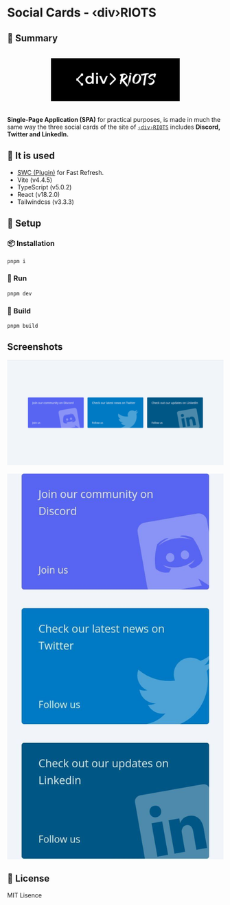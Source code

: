 # Social Cards - ‹div›RIOTS

## 📄 Summary

<br>

<div align="center">
  <img src="./screenshots/div-riots.png" alt="‹div›RIOTS">
</div>

<br>

**Single-Page Application (SPA)** for practical purposes, is made in much the same way the three social cards of the site of [`‹div›RIOTS`](https://divriots.com/) includes **Discord, Twitter and LinkedIn.**

## 📝 It is used

- [SWC (Plugin)](https://swc.rs/) for Fast Refresh.
- Vite (v4.4.5)
- TypeScript (v5.0.2)
- React (v18.2.0)
- Tailwindcss (v3.3.3)

## 🎯 Setup

### 📦 Installation

```shell
pnpm i
```

### 🚀 Run

```shell
pnpm dev
```

### 🔨 Build

```shell
pnpm build
```

## Screenshots

<div align="center">
  <img src="./screenshots/ss-desktop.png" alt="Desktop">
</div>

<br>

<div align="center">
  <img src="./screenshots/ss-mobile.jpg" alt="Mobile">
</div>

## 🔑 License

MIT Lisence
